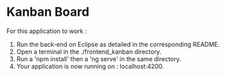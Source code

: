 # Kanban Board

For this application to work :
1. Run the back-end on Eclipse as detailed in the corresponding README.
2. Open a terminal in the ./frontend_kanban directory.
3. Run a 'npm install' then a 'ng serve' in the same directory.
4. Your application is now running on : localhost:4200.
